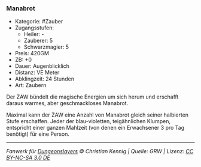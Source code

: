 ### Manabrot

- Kategorie: #Zauber
- Zugangsstufen:
  - Heiler: -
  - Zauberer: 5
  - Schwarzmagier: 5
- Preis: 420GM
- ZB: +0
- Dauer: Augenblicklich
- Distanz: VE Meter
- Abklingzeit: 24 Stunden
- Art: Zaubern

Der ZAW bündelt die magische Energien um sich herum und erschafft daraus warmes, aber geschmackloses Manabrot.

Maximal kann der ZAW eine Anzahl von Manabrot gleich seiner halbierten Stufe erschaffen. Jeder der blau-violetten, teigähnlichen Klumpen, entspricht einer ganzen Mahlzeit (von denen ein Erwachsener 3 pro Tag benötigt) für eine Person.

---

_Fanwerk für [Dungeonslayers](https://www.dungeonslayers.net/) © Christian Kennig | Quelle: GRW | Lizenz: [CC BY-NC-SA 3.0 DE](https://creativecommons.org/licenses/by-nc-sa/3.0/de/)_
